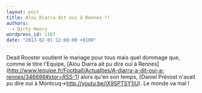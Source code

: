 ```yaml
---
layout: post
title: Alou Diarra dit oui à Rennes ?!
authors:
  - Dirty Henry
wordpress_id: 1167
date: "2013-02-01 12:00:00 +0100"
---
```


Dead Rooster soutient le mariage pour tous mais quel dommage que, comme le titre
l'Equipe, [Alou Diarra ait pu dire oui à
Rennes](http://www.lequipe.fr/Football/Actualites/A-diarra-a-dit-oui-a-rennes/346698#xtor=RSS-1]
alors qu'en son temps, [Daniel Prévost n'avait pu dire oui à
Montcuq->http://youtu.be/iX9SPTSY1iU). Le monde va mal !
